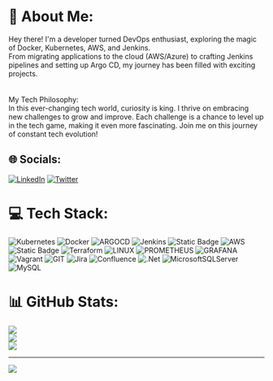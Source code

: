 # 💫 About Me:
Hey there! I'm a developer turned DevOps enthusiast, exploring the magic of Docker, Kubernetes, AWS, and Jenkins. <br>From migrating applications to the cloud (AWS/Azure) to crafting Jenkins pipelines and setting up Argo CD, my journey has been filled with exciting projects. <br><br><br>My Tech Philosophy:<br>In this ever-changing tech world, curiosity is king. I thrive on embracing new challenges to grow and improve. Each challenge is a chance to level up in the tech game, making it even more fascinating. Join me on this journey of constant tech evolution!


## 🌐 Socials:
[![LinkedIn](https://img.shields.io/badge/LinkedIn-%230077B5.svg?logo=linkedin&logoColor=white)](https://linkedin.com/in/heloise-viegas) [![Twitter](https://img.shields.io/badge/Twitter-%231DA1F2.svg?logo=Twitter&logoColor=white)](https://twitter.com/heloise_viegas) 

# 💻 Tech Stack:
![Kubernetes](https://img.shields.io/badge/kubernetes-%23326ce5.svg?style=for-the-badge&logo=kubernetes&logoColor=white) ![Docker](https://img.shields.io/badge/docker-%230db7ed.svg?style=for-the-badge&logo=docker&logoColor=white) 
![ARGOCD](https://img.shields.io/badge/argo-EF7B4D.svg?style=for-the-badge&logo=argo&logoColor=white&color=%23EF7B4D) ![Jenkins](https://img.shields.io/badge/jenkins-%232C5263.svg?style=for-the-badge&logo=jenkins&logoColor=white) ![Static Badge](https://img.shields.io/badge/AzureDevOps-green?style=for-the-badge)
![AWS](https://img.shields.io/badge/AWS-%23FF9900.svg?style=for-the-badge&logo=amazon-aws&logoColor=white) ![Static Badge](https://img.shields.io/badge/Azure-blue?style=for-the-badge)
![Terraform](https://img.shields.io/badge/terraform-%235835CC.svg?style=for-the-badge&logo=terraform&logoColor=white) 
![LINUX](https://img.shields.io/badge/Linux-FCC624?style=for-the-badge&logo=linux&logoColor=black) 
![PROMETHEUS](https://img.shields.io/badge/prometheus-E6522C.svg?style=for-the-badge&logo=prometheus&logoColor=white&color=%23E6522C) 
![GRAFANA](https://img.shields.io/badge/grafana-F46800.svg?style=for-the-badge&logo=grafana&logoColor=white&color=%23F46800) 
![Vagrant](https://img.shields.io/badge/vagrant-%231563FF.svg?style=for-the-badge&logo=vagrant&logoColor=white) 
![GIT](https://img.shields.io/badge/Git-fc6d26?style=for-the-badge&logo=git&logoColor=white) 
![Jira](https://img.shields.io/badge/jira-%230A0FFF.svg?style=for-the-badge&logo=jira&logoColor=white) 
![Confluence](https://img.shields.io/badge/confluence-%23172BF4.svg?style=for-the-badge&logo=confluence&logoColor=white)
![.Net](https://img.shields.io/badge/.NET-5C2D91?style=for-the-badge&logo=.net&logoColor=white) 
![MicrosoftSQLServer](https://img.shields.io/badge/Microsoft%20SQL%20Server-CC2927?style=for-the-badge&logo=microsoft%20sql%20server&logoColor=white) 
![MySQL](https://img.shields.io/badge/mysql-%2300000f.svg?style=for-the-badge&logo=mysql&logoColor=white) 
# 📊 GitHub Stats:
![](https://github-readme-stats.vercel.app/api?username=heloise-viegas&theme=dark&hide_border=false&include_all_commits=false&count_private=false)<br/>
![](https://github-readme-streak-stats.herokuapp.com/?user=heloise-viegas&theme=dark&hide_border=false)<br/>
![](https://github-readme-stats.vercel.app/api/top-langs/?username=heloise-viegas&theme=dark&hide_border=false&include_all_commits=false&count_private=false&layout=compact)

---
[![](https://visitcount.itsvg.in/api?id=heloise-viegas&icon=5&color=5)](https://visitcount.itsvg.in)

<!-- Proudly created with GPRM ( https://gprm.itsvg.in ) -->
